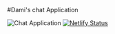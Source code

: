 #Dami's chat Application

![Chat Application](https://i.ibb.co/GJwyy9m/Bv9-Js3-QLOLY-HD.jpg)
[![Netlify Status](https://api.netlify.com/api/v1/badges/9fe0d093-b7d8-4bc7-91e0-b4a85dd5494a/deploy-status)](https://app.netlify.com/sites/naughty-pike-07f363/deploys)
